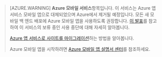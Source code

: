 >[AZURE.WARNING] **Azure 모바일 서비스**항목입니다. 이 서비스는 Azure 앱 서비스 모바일 앱으로 대체되었으며 Azure에서 제거될 예정입니다. 모든 새 모바일 백 엔드 배포에 Azure 모바일 앱을 사용하도록 권장합니다. [이 발표](https://azure.microsoft.com/blog/transition-of-azure-mobile-services/)를 참고하여 이 서비스의 보류 중인 사용 중단에 대해 자세히 알아봅니다.
> 
> [Azure 앱 서비스로 사이트를 마이그레이션](../articles/app-service-mobile/app-service-mobile-migrating-from-mobile-services.md)하는 방법을 알아봅니다.
>
> Azure 모바일 앱을 시작하려면 [Azure 모바일 앱 설명서 센터](https://azure.microsoft.com/documentation/learning-paths/appservice-mobileapps/)를 참조하세요.

